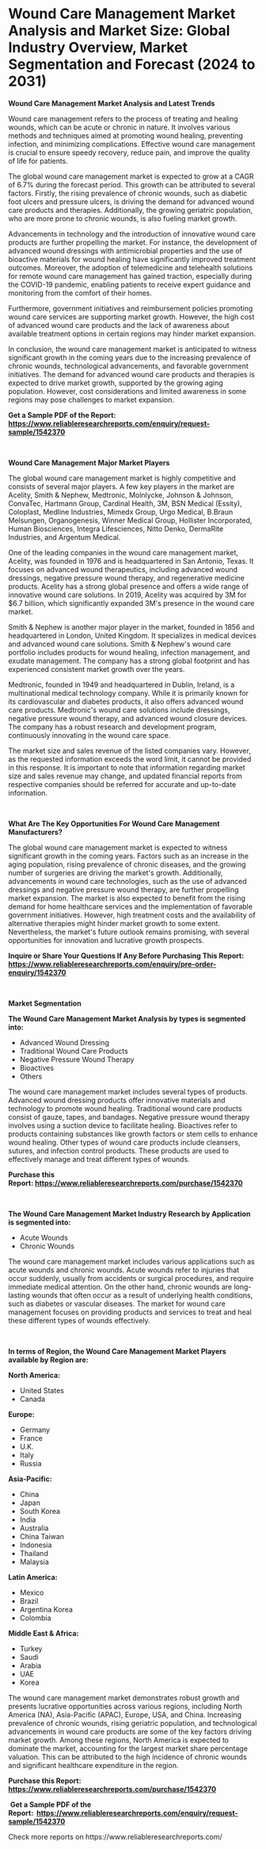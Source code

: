 <p><h1>Wound Care Management Market Analysis and Market Size: Global Industry Overview, Market Segmentation and Forecast (2024 to 2031)</h1></p><p><strong>Wound Care Management Market Analysis and Latest Trends</strong></p>
<p><p>Wound care management refers to the process of treating and healing wounds, which can be acute or chronic in nature. It involves various methods and techniques aimed at promoting wound healing, preventing infection, and minimizing complications. Effective wound care management is crucial to ensure speedy recovery, reduce pain, and improve the quality of life for patients.</p><p>The global wound care management market is expected to grow at a CAGR of 6.7% during the forecast period. This growth can be attributed to several factors. Firstly, the rising prevalence of chronic wounds, such as diabetic foot ulcers and pressure ulcers, is driving the demand for advanced wound care products and therapies. Additionally, the growing geriatric population, who are more prone to chronic wounds, is also fueling market growth.</p><p>Advancements in technology and the introduction of innovative wound care products are further propelling the market. For instance, the development of advanced wound dressings with antimicrobial properties and the use of bioactive materials for wound healing have significantly improved treatment outcomes. Moreover, the adoption of telemedicine and telehealth solutions for remote wound care management has gained traction, especially during the COVID-19 pandemic, enabling patients to receive expert guidance and monitoring from the comfort of their homes.</p><p>Furthermore, government initiatives and reimbursement policies promoting wound care services are supporting market growth. However, the high cost of advanced wound care products and the lack of awareness about available treatment options in certain regions may hinder market expansion.</p><p>In conclusion, the wound care management market is anticipated to witness significant growth in the coming years due to the increasing prevalence of chronic wounds, technological advancements, and favorable government initiatives. The demand for advanced wound care products and therapies is expected to drive market growth, supported by the growing aging population. However, cost considerations and limited awareness in some regions may pose challenges to market expansion.</p></p>
<p><strong>Get a Sample PDF of the Report:&nbsp; <a href="https://www.reliableresearchreports.com/enquiry/request-sample/1542370">https://www.reliableresearchreports.com/enquiry/request-sample/1542370</a></strong></p>
<p>&nbsp;</p>
<p><strong>Wound Care Management Major Market Players</strong></p>
<p><p>The global wound care management market is highly competitive and consists of several major players. A few key players in the market are Acelity, Smith & Nephew, Medtronic, Molnlycke, Johnson & Johnson, ConvaTec, Hartmann Group, Cardinal Health, 3M, BSN Medical (Essity), Coloplast, Medline Industries, Mimedx Group, Urgo Medical, B.Braun Melsungen, Organogenesis, Winner Medical Group, Hollister Incorporated, Human Biosciences, Integra Lifesciences, Nitto Denko, DermaRite Industries, and Argentum Medical.</p><p>One of the leading companies in the wound care management market, Acelity, was founded in 1976 and is headquartered in San Antonio, Texas. It focuses on advanced wound therapeutics, including advanced wound dressings, negative pressure wound therapy, and regenerative medicine products. Acelity has a strong global presence and offers a wide range of innovative wound care solutions. In 2019, Acelity was acquired by 3M for $6.7 billion, which significantly expanded 3M's presence in the wound care market.</p><p>Smith & Nephew is another major player in the market, founded in 1856 and headquartered in London, United Kingdom. It specializes in medical devices and advanced wound care solutions. Smith & Nephew's wound care portfolio includes products for wound healing, infection management, and exudate management. The company has a strong global footprint and has experienced consistent market growth over the years.</p><p>Medtronic, founded in 1949 and headquartered in Dublin, Ireland, is a multinational medical technology company. While it is primarily known for its cardiovascular and diabetes products, it also offers advanced wound care products. Medtronic's wound care solutions include dressings, negative pressure wound therapy, and advanced wound closure devices. The company has a robust research and development program, continuously innovating in the wound care space.</p><p>The market size and sales revenue of the listed companies vary. However, as the requested information exceeds the word limit, it cannot be provided in this response. It is important to note that information regarding market size and sales revenue may change, and updated financial reports from respective companies should be referred for accurate and up-to-date information.</p></p>
<p>&nbsp;</p>
<p><strong>What Are The Key Opportunities For Wound Care Management Manufacturers?</strong></p>
<p><p>The global wound care management market is expected to witness significant growth in the coming years. Factors such as an increase in the aging population, rising prevalence of chronic diseases, and the growing number of surgeries are driving the market's growth. Additionally, advancements in wound care technologies, such as the use of advanced dressings and negative pressure wound therapy, are further propelling market expansion. The market is also expected to benefit from the rising demand for home healthcare services and the implementation of favorable government initiatives. However, high treatment costs and the availability of alternative therapies might hinder market growth to some extent. Nevertheless, the market's future outlook remains promising, with several opportunities for innovation and lucrative growth prospects.</p></p>
<p><strong>Inquire or Share Your Questions If Any Before Purchasing This Report: <a href="https://www.reliableresearchreports.com/enquiry/pre-order-enquiry/1542370">https://www.reliableresearchreports.com/enquiry/pre-order-enquiry/1542370</a></strong></p>
<p>&nbsp;</p>
<p><strong>Market Segmentation</strong></p>
<p><strong>The Wound Care Management Market Analysis by types is segmented into:</strong></p>
<p><ul><li>Advanced Wound Dressing</li><li>Traditional Wound Care Products</li><li>Negative Pressure Wound Therapy</li><li>Bioactives</li><li>Others</li></ul></p>
<p><p>The wound care management market includes several types of products. Advanced wound dressing products offer innovative materials and technology to promote wound healing. Traditional wound care products consist of gauze, tapes, and bandages. Negative pressure wound therapy involves using a suction device to facilitate healing. Bioactives refer to products containing substances like growth factors or stem cells to enhance wound healing. Other types of wound care products include cleansers, sutures, and infection control products. These products are used to effectively manage and treat different types of wounds.</p></p>
<p><strong>Purchase this Report:&nbsp;<a href="https://www.reliableresearchreports.com/purchase/1542370">https://www.reliableresearchreports.com/purchase/1542370</a></strong></p>
<p>&nbsp;</p>
<p><strong>The Wound Care Management Market Industry Research by Application is segmented into:</strong></p>
<p><ul><li>Acute Wounds</li><li>Chronic Wounds</li></ul></p>
<p><p>The wound care management market includes various applications such as acute wounds and chronic wounds. Acute wounds refer to injuries that occur suddenly, usually from accidents or surgical procedures, and require immediate medical attention. On the other hand, chronic wounds are long-lasting wounds that often occur as a result of underlying health conditions, such as diabetes or vascular diseases. The market for wound care management focuses on providing products and services to treat and heal these different types of wounds effectively.</p></p>
<p>&nbsp;</p>
<p><strong>In terms of Region, the Wound Care Management Market Players available by Region are:</strong></p>
<p>
    <p> <strong> North America: </strong>
        <ul>
            <li>United States</li>
            <li>Canada</li>
        </ul>
        </p> 
    <p> <strong> Europe: </strong>
        <ul>
            <li>Germany</li>
            <li>France</li>
            <li>U.K.</li>
            <li>Italy</li>
            <li>Russia</li>
        </ul>
        </p> 
    <p> <strong> Asia-Pacific: </strong>
        <ul>
            <li>China</li>
            <li>Japan</li>
            <li>South Korea</li>
            <li>India</li>
            <li>Australia</li>
            <li>China Taiwan</li>
            <li>Indonesia</li>
            <li>Thailand</li>
            <li>Malaysia</li>
        </ul>
        </p> 
    <p> <strong> Latin America: </strong>
        <ul>
            <li>Mexico</li>
            <li>Brazil</li>
            <li>Argentina Korea</li>
            <li>Colombia</li>
        </ul>
        </p> 
    <p> <strong> Middle East & Africa: </strong>
        <ul>
            <li>Turkey</li>
            <li>Saudi</li>
            <li>Arabia</li>
            <li>UAE</li>
            <li>Korea</li>
        </ul>
    </p>
    </p>
<p><p>The wound care management market demonstrates robust growth and presents lucrative opportunities across various regions, including North America (NA), Asia-Pacific (APAC), Europe, USA, and China. Increasing prevalence of chronic wounds, rising geriatric population, and technological advancements in wound care products are some of the key factors driving market growth. Among these regions, North America is expected to dominate the market, accounting for the largest market share percentage valuation. This can be attributed to the high incidence of chronic wounds and significant healthcare expenditure in the region.</p></p>
<p><strong>Purchase this Report: <a href="https://www.reliableresearchreports.com/purchase/1542370">https://www.reliableresearchreports.com/purchase/1542370</a></strong></p>
<p>&nbsp;<strong>Get a Sample PDF of the Report:&nbsp;&nbsp;<a href="https://www.reliableresearchreports.com/enquiry/request-sample/1542370">https://www.reliableresearchreports.com/enquiry/request-sample/1542370</a></strong></p>
<p><strong></strong></p>
<p>Check more reports on https://www.reliableresearchreports.com/</p>